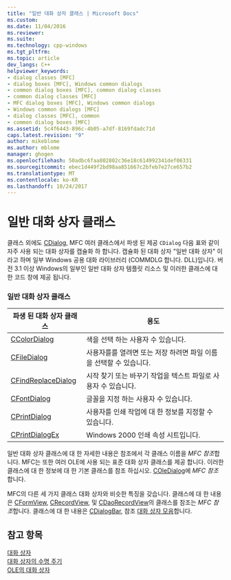 ```yaml
---
title: "일반 대화 상자 클래스 | Microsoft Docs"
ms.custom: 
ms.date: 11/04/2016
ms.reviewer: 
ms.suite: 
ms.technology: cpp-windows
ms.tgt_pltfrm: 
ms.topic: article
dev_langs: C++
helpviewer_keywords:
- dialog classes [MFC]
- dialog boxes [MFC], Windows common dialogs
- common dialog boxes [MFC], common dialog classes
- common dialog classes [MFC]
- MFC dialog boxes [MFC], Windows common dialogs
- Windows common dialogs [MFC]
- dialog classes [MFC], common
- common dialog boxes [MFC]
ms.assetid: 5c4f6443-896c-4b05-a7df-8169fdadc71d
caps.latest.revision: "9"
author: mikeblome
ms.author: mblome
manager: ghogen
ms.openlocfilehash: 50adbc6faa802802c36e18c614992341def06331
ms.sourcegitcommit: ebec1d449f2bd98aa851667c2bfeb7e27ce657b2
ms.translationtype: MT
ms.contentlocale: ko-KR
ms.lasthandoff: 10/24/2017
---
```

# <a name="common-dialog-classes"></a>일반 대화 상자 클래스
클래스 외에도 [CDialog](../mfc/reference/cdialog-class.md), MFC 여러 클래스에서 파생 된 제공 `CDialog` 다음 표와 같이 자주 사용 되는 대화 상자를 캡슐화 하 합니다. 캡슐화 된 대화 상자 "일반 대화 상자" 이라고 하며 일부 Windows 공용 대화 라이브러리 (COMMDLG 합니다. DLL)입니다. 버전 3.1 이상 Windows의 일부인 일반 대화 상자 템플릿 리소스 및 이러한 클래스에 대 한 코드 창에 제공 됩니다.  
  
### <a name="common-dialog-classes"></a>일반 대화 상자 클래스  
  
|파생 된 대화 상자 클래스|용도|  
|--------------------------|-------------|  
|[CColorDialog](../mfc/reference/ccolordialog-class.md)|색을 선택 하는 사용자 수 있습니다.|  
|[CFileDialog](../mfc/reference/cfiledialog-class.md)|사용자를를 열려면 또는 저장 하려면 파일 이름을 선택할 수 있습니다.|  
|[CFindReplaceDialog](../mfc/reference/cfindreplacedialog-class.md)|시작 찾기 또는 바꾸기 작업을 텍스트 파일로 사용자 수 있습니다.|  
|[CFontDialog](../mfc/reference/cfontdialog-class.md)|글꼴을 지정 하는 사용자 수 있습니다.|  
|[CPrintDialog](../mfc/reference/cprintdialog-class.md)|사용자를 인쇄 작업에 대 한 정보를 지정할 수 있습니다.|  
|[CPrintDialogEx](../mfc/reference/cprintdialogex-class.md)|Windows 2000 인쇄 속성 시트입니다.|  
  
 일반 대화 상자 클래스에 대 한 자세한 내용은 참조에서 각 클래스 이름을 *MFC 참조*합니다. MFC는 또한 여러 OLE에 사용 되는 표준 대화 상자 클래스를 제공 합니다. 이러한 클래스에 대 한 정보에 대 한 기본 클래스를 참조 하십시오. [COleDialog](../mfc/reference/coledialog-class.md)에 *MFC 참조*합니다.  
  
 MFC의 다른 세 가지 클래스 대화 상자와 비슷한 특징을 갖습니다. 클래스에 대 한 내용은 [CFormView](../mfc/reference/cformview-class.md), [CRecordView](../mfc/reference/crecordview-class.md), 및 [CDaoRecordView](../mfc/reference/cdaorecordview-class.md)의 클래스를 참조는 *MFC 참조*합니다. 클래스에 대 한 내용은 [CDialogBar](../mfc/reference/cdialogbar-class.md), 참조 [대화 상자 모음](../mfc/dialog-bars.md)합니다.  
  
## <a name="see-also"></a>참고 항목  
 [대화 상자](../mfc/dialog-boxes.md)   
 [대화 상자의 수명 주기](../mfc/life-cycle-of-a-dialog-box.md)   
 [OLE의 대화 상자](../mfc/dialog-boxes-in-ole.md)

